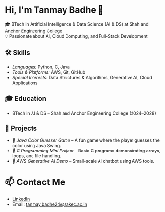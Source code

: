 # Hi, I'm Tanmay Badhe 👋
🎓 BTech in Artificial Intelligence & Data Science (AI & DS) at Shah and Anchor Engineering College  
💡 Passionate about AI, Cloud Computing, and Full-Stack Development

## 🛠 Skills
- *Languages:* Python, C, Java  
- *Tools & Platforms:* AWS, Git, GitHub  
- *Special Interests:* Data Structures & Algorithms, Generative AI, Cloud Applications

## 🎓 Education
- BTech in AI & DS – Shah and Anchor Engineering College (2024–2028)

## 🚀 Projects
- *🎨 Java Color Guesser Game* – A fun game where the player guesses the color using Java Swing.  
- *🔢 C Programming Mini Project* – Basic C programs demonstrating arrays, loops, and file handling.  
- *🤖 AWS Generative AI Demo* – Small-scale AI chatbot using AWS tools.

# 📫 Contact Me
- [LinkedIn](www.linkedin.com/in/tanmay-badhe-784980374)
- Email: tanmay.badhe24@sakec.ac.in
